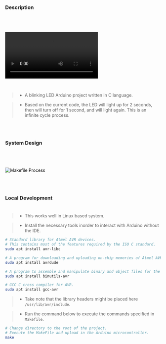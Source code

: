 ### Description
#

<br />

![HW-BlinkingLED Testing](./docs/video-hw-blinking-LED-testing.mp4)

<br />

> - A blinking LED Arduino project written in C language.

> - Based on the current code, the LED will light up for 2
    seconds, then will turn off for 1 second, and will light
    again. This is an infinite cycle process.

<br />
<br />



### System Design
#

<br />

![Makefile Process](./docs/video-makefile-process.png)

<br />
<br />



### Local Development
#

> - This works well in Linux based system.

> - Install the necessary tools inorder to interact
    with Arduino without the IDE.

```bash
# Standard library for Atmel AVR devices.
# This contains most of the features required by the ISO C standard.
sudo apt install avr-libc

# A program for downloading and uploading on-chip memories of Atmel AVR Microcontroller.
sudo apt install avrdude

# A program to assemble and manipulate binary and object files for the AVR architecture.
sudo apt install binutils-avr

# GCC C cross compiler for AVR.
sudo apt install gcc-avr
```

> - Take note that the library headers might be placed here `/usr/lib/avr/include`.

> - Run the command below to execute the commands specified in `Makefile`.

```bash
# Change directory to the root of the project.
# Execute the MakeFile and upload in the Arduino microcontroller.
make
```
